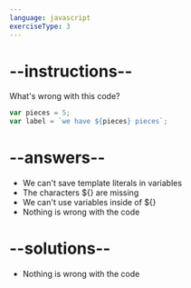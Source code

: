 ```yaml
---
language: javascript
exerciseType: 3
---
```


# --instructions--

What's wrong with this code?
```javascript
var pieces = 5;
var label = `we have ${pieces} pieces`;
```

# --answers--

- We can't save template literals in variables
- The characters ${} are missing
- We can't use variables inside of ${}
- Nothing is wrong with the code

# --solutions--

- Nothing is wrong with the code

